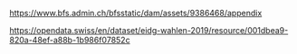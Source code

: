 https://www.bfs.admin.ch/bfsstatic/dam/assets/9386468/appendix

https://opendata.swiss/en/dataset/eidg-wahlen-2019/resource/001dbea9-820a-48ef-a88b-1b986f07852c